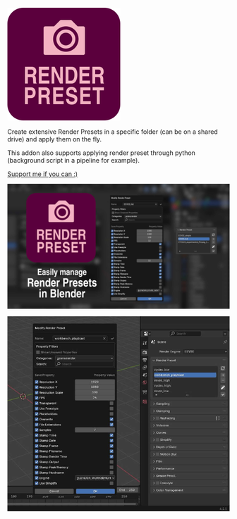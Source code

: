 ![Logo](https://raw.githubusercontent.com/samytichadou/render_preset_blender/main/resources/graphics/render_preset_logo.png "Render Preset logo")

Create extensive Render Presets in a specific folder (can be on a shared drive) and apply them on the fly.

This addon also supports applying render preset through python (background script in a pipeline for example).

[Support me if you can :)](https://ko-fi.com/tonton_blender)


![Image](https://raw.githubusercontent.com/samytichadou/render_preset_blender/main/resources/graphics/render_preset_img00_bg.jpg "Render Preset Image")

![Preview](https://raw.githubusercontent.com/samytichadou/render_preset_blender/main/resources/graphics/render_preset_img01_preview.jpg "Render Prest Preview")
